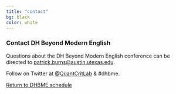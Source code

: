 ```yaml
---
title: "contact"
bg: black
color: white
---
```


### Contact DH Beyond Modern English

Questions about the DH Beyond Modern English conference can be directed to [patrick.burns@austin.utexas.edu](patrick.burns@austin.utexas.edu).

Follow on Twitter at [@QuantCritLab](https://twitter.com/QuantCritLab) & #dhbme.

<a href="#schedule">Return to DHBME schedule</a>
